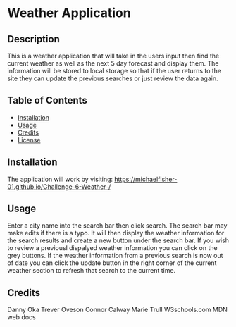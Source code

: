 # Weather Application

## Description

This is a weather application that will take in the users input then find the current weather as well as the next 5 day forecast and display them. The information will be stored to local storage so that if the user returns to the site they can update the previous searches or just review the data again.

## Table of Contents

- [Installation](#installation)
- [Usage](#usage)
- [Credits](#credits)
- [License](#license)

## Installation

The application will work by visiting: https://michaelfisher-01.github.io/Challenge-6-Weather-/

## Usage

Enter a city name into the search bar then click search. The search bar may make edits if there is a typo. It will then display the weather information for the search results and create a new button under the search bar. If you wish to review a previousl dispalyed weather information you can click on the grey buttons. If the weather information from a previous search is now out of date you can click the update button in the right corner of the current weather section to refresh that search to the current time. 

## Credits

Danny Oka
Trever Oveson
Connor Calway
Marie Trull
W3schools.com
MDN web docs
